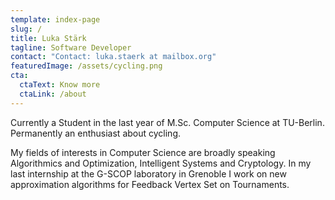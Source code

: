 ```yaml
---
template: index-page
slug: /
title: Luka Stärk
tagline: Software Developer
contact: "Contact: luka.staerk at mailbox.org"
featuredImage: /assets/cycling.png
cta:
  ctaText: Know more
  ctaLink: /about
---
```


Currently a Student in the last year of M.Sc. Computer Science at TU-Berlin. Permanently an enthusiast about cycling. 

My fields of interests in Computer Science are broadly speaking Algorithmics and Optimization, Intelligent Systems and Cryptology. In my last internship at the G-SCOP laboratory in Grenoble I work on new approximation algorithms for Feedback Vertex Set on Tournaments.